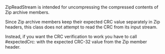 ZipReadStream is intended for uncompressing the compressed contents of Zip archive members.Since Zip archive members keep their expected CRC value separately in Zip headers, this class does not attempt to read the CRC from its input stream.Instead, if you want the CRC verification to work you have to call #expectedCrc: with the expected CRC-32 value from the Zip member header.